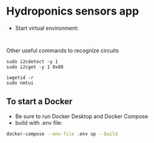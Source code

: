 # Hydroponics sensors app

- Start virtual environment:
```shell


```

Other useful commands to recognize circuits
```shell
sudo i2cdetect -y 1
sudo i2cget -y 1 0x08

iwgetid -r
sudo nmtui
```

## To start a Docker
- Be sure to run Docker Desktop and Docker Compose
- build with .env file:
```bash
docker-compose --env-file .env up --build
```